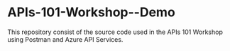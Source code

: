 # APIs-101-Workshop--Demo

This repository consist of the source code used in the APIs 101 Workshop using Postman and Azure API Services.

